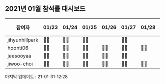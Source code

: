 ## 2021년 01월 참석률 대시보드
|참여자|01/23|01/24|01/25|01/26|01/27|01/28|01/29|01/30|01/31|참석률|
|--|--|--|--|--|--|--|--|--|--|--|
|jihyunhillpark|🙋‍♀️|🙋‍♀️|🙋‍♀️||🙋‍♀️||🙋‍♀️|🙋‍♀️||67%
|hoonti06|🙋‍♀️|🙋‍♀️|🙋‍♀️|🙋‍♀️|🙋‍♀️|🙋‍♀️|🙋‍♀️|🙋‍♀️||89%
|jeesooyaa|🙋‍♀️|🙋‍♀️|🙋‍♀️|🙋‍♀️|🙋‍♀️||🙋‍♀️|🙋‍♀️||78%
|jiwoo-choi|🙋‍♀️|🙋‍♀️|🙋‍♀️|🙋‍♀️|🙋‍♀️|🙋‍♀️|🙋‍♀️|||78%

마지막 업데이트 : 21-01-31-12:28